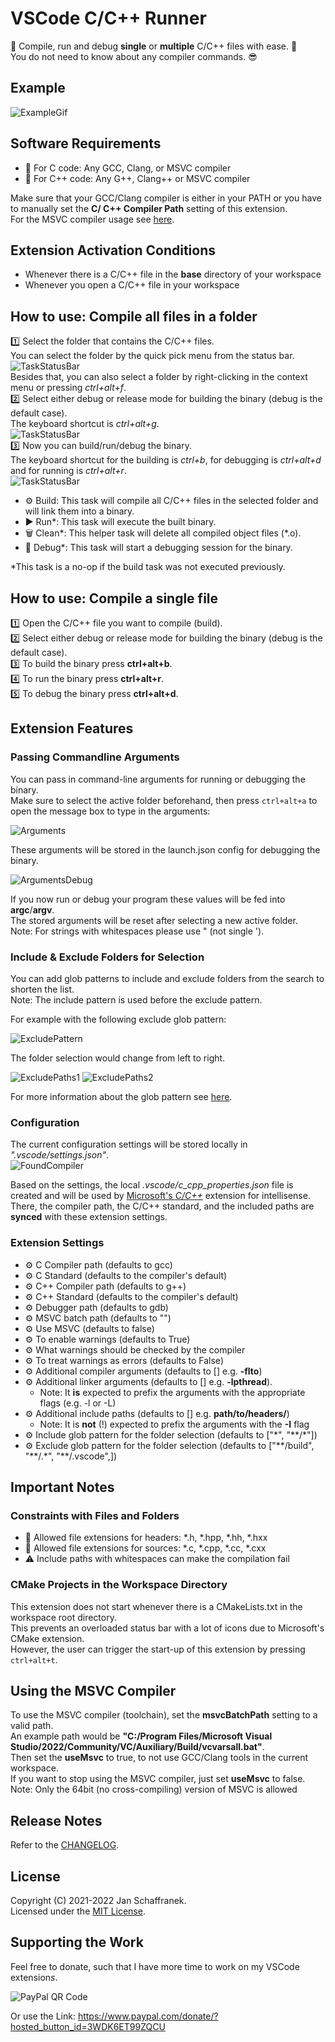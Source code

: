# VSCode C/C++ Runner

🚀 Compile, run and debug **single** or **multiple** C/C++ files with ease. 🚀  
You do not need to know about any compiler commands. 😎

## Example

![ExampleGif](https://github.com/franneck94/vscode-c-cpp-runner/raw/HEAD/media/ExecuteTasks.gif?raw=true)

## Software Requirements

- 🔧 For C code: Any GCC, Clang, or MSVC compiler
- 🔧 For C++ code: Any G++, Clang++ or MSVC compiler

Make sure that your GCC/Clang compiler is either in your PATH or you have to manually set the **C/ C++ Compiler Path** setting of this extension.  
For the MSVC compiler usage see [here](#Using-the-MSVC-Compiler).

## Extension Activation Conditions

- Whenever there is a C/C++ file in the **base** directory of your workspace
- Whenever you open a C/C++ file in your workspace

## How to use: Compile **all** files in a folder

1️⃣ Select the folder that contains the C/C++ files.  
You can select the folder by the quick pick menu from the status bar.  
![TaskStatusBar](https://github.com/franneck94/vscode-c-cpp-runner/raw/HEAD/media/FolderStatusBar.png)  
Besides that, you can also select a folder by right-clicking in the context menu or pressing *ctrl+alt+f*.  
2️⃣ Select either debug or release mode for building the binary (debug is the default case).  
The keyboard shortcut is *ctrl+alt+g*.  
![TaskStatusBar](https://github.com/franneck94/vscode-c-cpp-runner/raw/HEAD/media/ModeStatusBar.png)  
3️⃣ Now you can build/run/debug the binary.  
The keyboard shortcut for the building is *ctrl+b*, for debugging is *ctrl+alt+d* and for running is *ctrl+alt+r*.  
![TaskStatusBar](https://github.com/franneck94/vscode-c-cpp-runner/raw/HEAD/media/TaskStatusBar.png)

- ⚙️ Build: This task will compile all C/C++ files in the selected folder and will link them into a binary.
- ▶️ Run*: This task will execute the built binary.
- 🗑️ Clean*: This helper task will delete all compiled object files (*.o).
- 🐞 Debug*: This task will start a debugging session for the binary.

*This task is a no-op if the build task was not executed previously.

## How to use: Compile a **single** file

1️⃣ Open the C/C++ file you want to compile (build).  
2️⃣ Select either debug or release mode for building the binary (debug is the default case).  
3️⃣ To build the binary press **ctrl+alt+b**.  
4️⃣ To run the binary press **ctrl+alt+r**.  
5️⃣ To debug the binary press **ctrl+alt+d**.  

## Extension Features

### Passing Commandline Arguments

You can pass in command-line arguments for running or debugging the binary.  
Make sure to select the active folder beforehand, then press `ctrl+alt+a` to open the message box to type in the arguments:

![Arguments](https://github.com/franneck94/vscode-c-cpp-runner/raw/HEAD/media/arguments.png)

These arguments will be stored in the launch.json config for debugging the binary.  

![ArgumentsDebug](https://github.com/franneck94/vscode-c-cpp-runner/raw/HEAD/media/argumentsDebug.png)

If you now run or debug your program these values will be fed into **argc**/**argv**.  
The stored arguments will be reset after selecting a new active folder.  
Note: For strings with whitespaces please use \" (not single \').

### Include & Exclude Folders for Selection

You can add glob patterns to include and exclude folders from the search to shorten the list.  
Note: The include pattern is used before the exclude pattern.

For example with the following exclude glob pattern:

![ExcludePattern](https://github.com/franneck94/vscode-c-cpp-runner/raw/HEAD/media/excludePattern.png)

The folder selection would change from left to right.

![ExcludePaths1](https://github.com/franneck94/vscode-c-cpp-runner/raw/HEAD/media/excludePaths1.png)
![ExcludePaths2](https://github.com/franneck94/vscode-c-cpp-runner/raw/HEAD/media/excludePaths2.png)

For more information about the glob pattern see [here](https://en.wikipedia.org/wiki/Glob_(programming)#Syntax).

### Configuration

The current configuration settings will be stored locally in *".vscode/settings.json"*.  
![FoundCompiler](https://github.com/franneck94/vscode-c-cpp-runner/raw/HEAD/media/Settings.png)  

Based on the settings, the local *.vscode/c_cpp_properties.json* file is created and will be used by [Microsoft's *C/C++*](https://code.visualstudio.com/docs/cpp/c-cpp-properties-schema-reference) extension for intellisense.  
There, the compiler path, the C/C++ standard, and the included paths are **synced** with these extension settings.  

### Extension Settings

- ⚙️ C Compiler path (defaults to gcc)
- ⚙️ C Standard (defaults to the compiler's default)
- ⚙️ C++ Compiler path (defaults to g++)
- ⚙️ C++ Standard (defaults to the compiler's default)
- ⚙️ Debugger path (defaults to gdb)
- ⚙️ MSVC batch path (defaults to \"\")
- ⚙️ Use MSVC (defaults to false)
- ⚙️ To enable warnings (defaults to True)
- ⚙️ What warnings should be checked by the compiler
- ⚙️ To treat warnings as errors (defaults to False)
- ⚙️ Additional compiler arguments (defaults to [] e.g. **-flto**)
- ⚙️ Additional linker arguments (defaults to [] e.g. **-lpthread**).
  - Note: It **is** expected to prefix the arguments with the appropriate flags (e.g. -l or -L)
- ⚙️ Additional include paths (defaults to [] e.g. **path/to/headers/**)
  - Note: It is **not** (!) expected to prefix the arguments with the **-I** flag
- ⚙️ Include glob pattern for the folder selection (defaults to ["\*", "\*\*/\*"])
- ⚙️ Exclude glob pattern for the folder selection (defaults to ["\*\*/build", "\*\*/.\*", "\*\*/.vscode",])

## Important Notes

### Constraints with Files and Folders

- 📝 Allowed file extensions for headers: \*.h, \*.hpp, \*.hh, \*.hxx
- 📝 Allowed file extensions for sources: \*.c, \*.cpp, \*.cc, \*.cxx
- ⚠️ Include paths with whitespaces can make the compilation fail

### CMake Projects in the Workspace Directory

This extension does not start whenever there is a CMakeLists.txt in the workspace root directory.  
This prevents an overloaded status bar with a lot of icons due to Microsoft's CMake extension.  
However, the user can trigger the start-up of this extension by pressing `ctrl+alt+t`.

## Using the MSVC Compiler

To use the MSVC compiler (toolchain), set the **msvcBatchPath** setting to a valid path.  
An example path would be **"C:/Program Files/Microsoft Visual Studio/2022/Community/VC/Auxiliary/Build/vcvarsall.bat"**.  
Then set the **useMsvc** to true, to not use GCC/Clang tools in the current workspace.  
If you want to stop using the MSVC compiler, just set **useMsvc** to false.  
Note: Only the 64bit (no cross-compiling) version of MSVC is allowed

## Release Notes

Refer to the [CHANGELOG](https://github.com/franneck94/vscode-c-cpp-runner/blob/HEAD/CHANGELOG.md).

## License

Copyright (C) 2021-2022 Jan Schaffranek.  
Licensed under the [MIT License](https://github.com/franneck94/vscode-c-cpp-runner/blob/HEAD/LICENSE).

## Supporting the Work

Feel free to donate, such that I have more time to work on my VSCode extension*s*.

![PayPal QR Code](https://github.com/franneck94/vscode-c-cpp-runner/raw/HEAD/media/QR-Code.png)

Or use the Link: <https://www.paypal.com/donate/?hosted_button_id=3WDK6ET99ZQCU>
